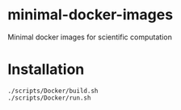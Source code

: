 # minimal-docker-images
Minimal docker images for scientific computation

# Installation
```
./scripts/Docker/build.sh
./scripts/Docker/run.sh
```
